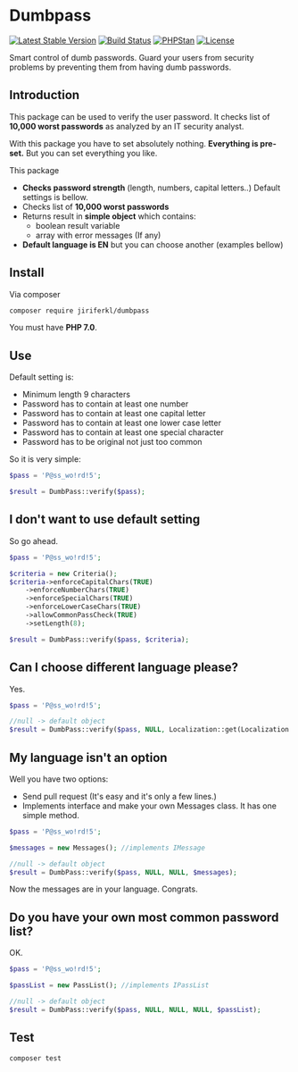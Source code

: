 # Dumbpass #

[![Latest Stable Version](https://poser.pugx.org/jiriferkl/dumbpass/v/stable)](https://packagist.org/packages/jiriferkl/dumbpass)
[![Build Status](https://travis-ci.org/jiriferkl/dumbpass.svg?branch=master)](https://travis-ci.org/jiriferkl/dumbpass)
[![PHPStan](https://img.shields.io/badge/PHPStan-enabled-brightgreen.svg?style=flat)](https://github.com/phpstan/phpstan)
[![License](https://poser.pugx.org/jiriferkl/dumbpass/license)](https://packagist.org/packages/jiriferkl/dumbpass)

Smart control of dumb passwords. Guard your users from security problems by preventing them from having dumb passwords.

## Introduction ##

This package can be used to verify the user password. It checks list of **10,000 worst passwords** as analyzed by an IT security analyst.

With this package you have to set absolutely nothing. **Everything is pre-set.** But you can set everything you like.

This package
* **Checks password strength** (length, numbers, capital letters..) Default settings is bellow.
* Checks list of **10,000 worst passwords**
* Returns result in **simple object** which contains:
    * boolean result variable
    * array with error messages (If any)
* **Default language is EN** but you can choose another (examples bellow)

## Install ##

Via composer
```bash
composer require jiriferkl/dumbpass
```
You must have **PHP 7.0**.

## Use ##

Default setting is:
* Minimum length 9 characters
* Password has to contain at least one number
* Password has to contain at least one capital letter
* Password has to contain at least one lower case letter
* Password has to contain at least one special character
* Password has to be original not just too common

So it is very simple:

```php
$pass = 'P@ss_wo!rd!5';

$result = DumbPass::verify($pass);
```

## I don't want to use default setting ##
So go ahead.

```php
$pass = 'P@ss_wo!rd!5';

$criteria = new Criteria();
$criteria->enforceCapitalChars(TRUE)
	->enforceNumberChars(TRUE)
	->enforceSpecialChars(TRUE)
	->enforceLowerCaseChars(TRUE)
	->allowCommonPassCheck(TRUE)
	->setLength(8);

$result = DumbPass::verify($pass, $criteria);
```

## Can I choose different language please? ##
Yes.

```php
$pass = 'P@ss_wo!rd!5';

//null -> default object
$result = DumbPass::verify($pass, NULL, Localization::get(Localization::CZ));
```

## My language isn't an option ##
Well you have two options:
* Send pull request (It's easy and it's only a few lines.)
* Implements interface and make your own Messages class. It has one simple method.

```php
$pass = 'P@ss_wo!rd!5';

$messages = new Messages(); //implements IMessage

//null -> default object
$result = DumbPass::verify($pass, NULL, NULL, $messages);
```

Now the messages are in your language. Congrats.

## Do you have your own most common password list? ##
OK.

```php
$pass = 'P@ss_wo!rd!5';

$passList = new PassList(); //implements IPassList

//null -> default object
$result = DumbPass::verify($pass, NULL, NULL, NULL, $passList);
```

## Test ##

```bash
composer test
```